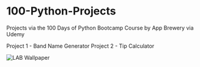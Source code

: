 # 100-Python-Projects
Projects via the 100 Days of Python Bootcamp Course by App Brewery via Udemy

Project 1 - Band Name Generator
Project 2 - Tip Calculator

![LAB Wallpaper](https://github.com/nkronner/100-Python-Projects/assets/136415471/ddc649f6-1bc5-48d2-82e5-385c6f8b060b)
